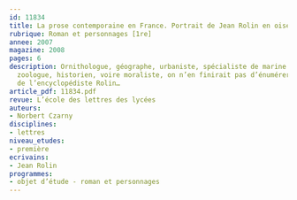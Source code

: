 ```yaml
---
id: 11834
title: La prose contemporaine en France. Portrait de Jean Rolin en oiseau migrateur
rubrique: Roman et personnages [1re]
annee: 2007
magazine: 2008
pages: 6
description: Ornithologue, géographe, urbaniste, spécialiste de marine marchande,
  zoologue, historien, voire moraliste, on n’en finirait pas d’énumérer les connaissances
  de l’encyclopédiste Rolin…
article_pdf: 11834.pdf
revue: L’école des lettres des lycées
auteurs:
- Norbert Czarny
disciplines:
- lettres
niveau_etudes:
- première
ecrivains:
- Jean Rolin
programmes:
- objet d’étude - roman et personnages
---
```

